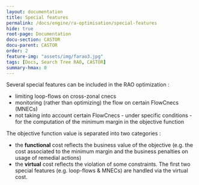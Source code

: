 ```yaml
---
layout: documentation
title: Special features
permalink: /docs/engine/ra-optimisation/special-features
hide: true
root-page: Documentation
docu-section: CASTOR
docu-parent: CASTOR
order: 2
feature-img: "assets/img/farao3.jpg"
tags: [Docs, Search Tree RAO, CASTOR]
summary-hmax: 0
---
```


Several special features can be included in the RAO optimization :
- limiting loop-flows on cross-zonal cnecs 
- monitoring (rather than optimizing) the flow on certain FlowCnecs (MNECs)
- not taking into account certain FlowCnecs - under specific conditions - for the computation of the minimum margin in the objective function

The objective function value is separated into two categories :
- the **functional** cost reflects the business value of the objective (e.g. the cost associated to the minimum margin and the business penalties on usage of remedial actions)
- the **virtual** cost reflects the violation of some constraints. The first two special features (e.g. loop-flows & MNECs) are handled via the virtual cost.